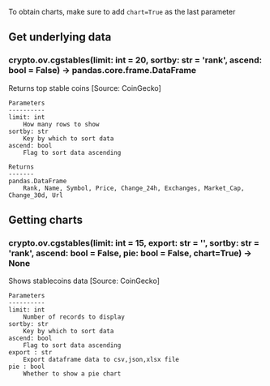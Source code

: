 To obtain charts, make sure to add `chart=True` as the last parameter

## Get underlying data 
### crypto.ov.cgstables(limit: int = 20, sortby: str = 'rank', ascend: bool = False) -> pandas.core.frame.DataFrame

Returns top stable coins [Source: CoinGecko]

    Parameters
    ----------
    limit: int
        How many rows to show
    sortby: str
        Key by which to sort data
    ascend: bool
        Flag to sort data ascending

    Returns
    -------
    pandas.DataFrame
        Rank, Name, Symbol, Price, Change_24h, Exchanges, Market_Cap, Change_30d, Url

## Getting charts 
### crypto.ov.cgstables(limit: int = 15, export: str = '', sortby: str = 'rank', ascend: bool = False, pie: bool = False, chart=True) -> None

Shows stablecoins data [Source: CoinGecko]

    Parameters
    ----------
    limit: int
        Number of records to display
    sortby: str
        Key by which to sort data
    ascend: bool
        Flag to sort data ascending
    export : str
        Export dataframe data to csv,json,xlsx file
    pie : bool
        Whether to show a pie chart
